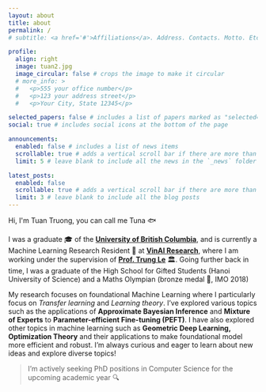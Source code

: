 ```yaml
---
layout: about
title: about
permalink: /
# subtitle: <a href='#'>Affiliations</a>. Address. Contacts. Motto. Etc.

profile:
  align: right
  image: tuan2.jpg
  image_circular: false # crops the image to make it circular
  # more_info: >
  #   <p>555 your office number</p>
  #   <p>123 your address street</p>
  #   <p>Your City, State 12345</p>

selected_papers: false # includes a list of papers marked as "selected={true}"
social: true # includes social icons at the bottom of the page

announcements:
  enabled: false # includes a list of news items
  scrollable: true # adds a vertical scroll bar if there are more than 3 news items
  limit: 5 # leave blank to include all the news in the `_news` folder

latest_posts:
  enabled: false
  scrollable: true # adds a vertical scroll bar if there are more than 3 new posts items
  limit: 3 # leave blank to include all the blog posts
---
```


Hi, I'm Tuan Truong, you can call me Tuna 🐟

I was a graduate 🎓 of the [**University of British Columbia**](https://www.ubc.ca/), and is currently a Machine Learning Research Resident 🤖 at [**VinAI Research**](https://vinai.io), where I am working under the supervision of [**Prof. Trung Le**](https://research.monash.edu/en/persons/trung-le) 🏛️. Going further back in time, I was a graduate of the High School for Gifted Students (Hanoi University of Science) and a Maths Olympian (bronze medal 🥉, IMO 2018)

My research focuses on foundational Machine Learning where I particularly focus on *Transfer learning* and *Learning theory*. I’ve explored various topics such as the applications of **Approximate Bayesian Inference** and **Mixture of Experts** to **Parameter-efficient Fine-tuning (PEFT)**. I have also explored other topics in machine learning such as **Geometric Deep Learning, Optimization Theory** and their applications to make foundational model more efficient and robust. I’m always curious and eager to learn about new ideas and explore diverse topics!

> I’m actively seeking PhD positions in Computer Science for the upcoming academic year 🔍